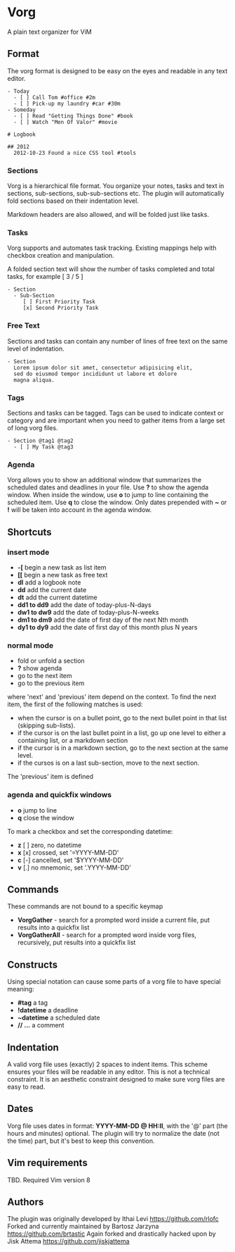 Vorg
====
A plain text organizer for ViM

Format
------
The vorg format is designed to be easy on the eyes and readable
in any text editor.

```
- Today
  - [ ] Call Tom #office #2m
  - [ ] Pick-up my laundry #car #30m
- Someday
  - [ ] Read "Getting Things Done" #book
  - [ ] Watch "Men Of Valor" #movie

# Logbook

## 2012
  2012-10-23 Found a nice CSS tool #tools
```

### Sections
Vorg is a hierarchical file format. You organize your notes, tasks and text in
sections, sub-sections, sub-sub-sections etc.  The plugin will automatically
fold sections based on their indentation level.

Markdown headers are also allowed, and will be folded just like tasks.

### Tasks
Vorg supports and automates task tracking.  Existing mappings help with checkbox
creation and manipulation.

A folded section text will show the number of tasks completed and total tasks,
for example [ 3 / 5 ]

```
- Section
  - Sub-Section
     [ ] First Priority Task
     [x] Second Priority Task
```

### Free Text
Sections and tasks can contain any number of lines of free text
on the same level of indentation.

```
- Section
  Lorem ipsum dolor sit amet, consectetur adipisicing elit,
  sed do eiusmod tempor incididunt ut labore et dolore
  magna aliqua.
```

### Tags
Sections and tasks can be tagged. Tags can be used to indicate context
or category and are important when you need to gather items from
a large set of long vorg files.

```
- Section @tag1 @tag2
  - [ ] My Task @tag3
```

### Agenda
Vorg allows you to show an additional window that summarizes the scheduled dates
and deadlines in your file. Use **?** to show the agenda window.  When inside
the window, use **o** to jump to line containing the scheduled item. Use **q**
to close the window.  Only dates prepended with **~** or **!** will be taken
into account in the agenda window.

Shortcuts
---------

### insert mode
- **-[** begin a new task as list item
- **[[** begin a new task as free text
- **dl** add a logbook note
- **dd** add the current date
- **dt** add the current datetime
- **dd1 to dd9** add the date of today-plus-N-days
- **dw1 to dw9** add the date of today-plus-N-weeks
- **dm1 to dm9** add the date of first day of the next Nth month
- **dy1 to dy9** add the date of first day of this month plus N years

### normal mode
- **<CR>** fold or unfold a section
- **?** show agenda
- **<C-n>** go to the next item
- **<C-p>** go to the previous item

where 'next' and 'previous' item depend on the context.
To find the next item, the first of the following matches is used:
- when the cursor is on a bullet point, go to the next bullet point in that list
  (skipping sub-lists).
- if the cursor is on the last bullet point in a list, go up one level to either
  a containing list, or a markdown section
- if the cursor is in a markdown section, go to the next section at the same
  level.
- if the cursos is on a last sub-section, move to the next section.

The 'previous' item is defined 

### agenda and quickfix windows
- **o** jump to line
- **q** close the window

To mark a checkbox and set the corresponding datetime:
- **<leader>z** [ ] zero, no datetime
- **<leader>x** [x] crossed, set '=YYYY-MM-DD'
- **<leader>c** [-] cancelled, set '$YYYY-MM-DD'
- **<leader>v** [.] no mnemonic, set '.YYYY-MM-DD'


Commands
--------
These commands are not bound to a specific keymap

- **VorgGather** - search for a prompted word inside a current file, put results
  into a quickfix list
- **VorgGatherAll** - search for a prompted word inside vorg files, recursively,
  put results into a quickfix list

Constructs
----------
Using special notation can cause some parts of a vorg file to have special
meaning:
- **#tag** a tag
- **!datetime** a deadline
- **~datetime** a scheduled date
- **// ...** a comment

Indentation
-----------
A valid vorg file uses (exactly) 2 spaces to indent items. This scheme ensures
your files will be readable in any editor.  This is not a technical constraint.
It is an aesthetic constraint designed to make sure vorg files are easy to read.

Dates
-----
Vorg file uses dates in format: **YYYY-MM-DD @ HH:II**, with the '@' part (the
hours and minutes) optional.  The plugin will try to normalize the date (not the
time) part, but it's best to keep this convention.

Vim requirements
----------------
TBD.
Required Vim version 8

Authors
---------------
The plugin was originally developed by Ithai Levi <https://github.com/rlofc>
Forked and currently maintained by Bartosz Jarzyna <https://github.com/brtastic>
Again forked and drastically hacked upon by Jisk Attema <https://github.com/jiskjattema>
